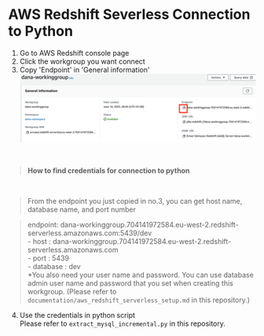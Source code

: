 # AWS Redshift Severless Connection to Python

1. Go to AWS Redshift console page
2. Click the workgroup you want connect
3. Copy 'Endpoint' in 'General information'
<br><img src = screenshots/aws_redshift_serverless_wg_endpoint.png width = 500></img>
<br>

> **How to find credentials for connection to python**
<br>

> From the endpoint you just copied in no.3, you can get host name, database name, and port number <br>

> endpoint: dana-workinggroup.704141972584.eu-west-2.redshift-serverless.amazonaws.com:5439/dev <br>
    - host : dana-workinggroup.704141972584.eu-west-2.redshift-serverless.amazonaws.com <br>
    - port : 5439 <br>
    - database : dev <br>
> *You also need your user name and password. You can use database admin user name and password that you set when creating this workgroup. (Please refer to `documentation/aws_redshift_serverless_setup.md` in this repository.)

4. Use the credentials in python script
<br> Please refer to `extract_mysql_incremental.py` in this repository.
